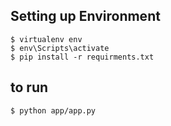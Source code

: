 
## Setting up Environment

```
$ virtualenv env
$ env\Scripts\activate
$ pip install -r requirments.txt
```

## to run

```
$ python app/app.py
```